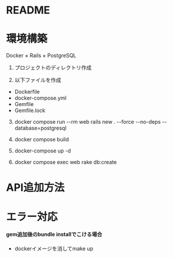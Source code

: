 # README

# 環境構築
Docker × Rails × PostgreSQL

1. プロジェクトのディレクトリ作成

2. 以下ファイルを作成
- Dockerfile
- docker-compose.yml
- Gemfile
- Gemfile.lock

3. docker compose run --rm web rails new . --force --no-deps --database=postgresql

4. docker compose build

5. docker-compose up -d

6.  docker compose exec web rake db:create


# API追加方法


# エラー対応

#### gem追加後のbundle installでこける場合

- dockerイメージを消してmake up
